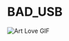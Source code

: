 # BAD_USB

![Art Love GIF](https://media4.giphy.com/media/v1.Y2lkPTc5MGI3NjExeWJwcXEwbDZvYWZmYTUydzRydXUzZHBhOGZwNzN4cjZrcTJna2I5bCZlcD12MV9pbnRlcm5hbF9naWZfYnlfaWQmY3Q9Zw/9jmRfuAZdhBrVcfIkx/giphy.gif)
